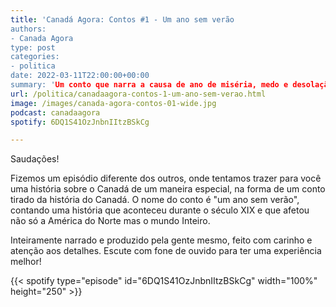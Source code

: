 ```yaml
---
title: 'Canadá Agora: Contos #1 - Um ano sem verão
authors:
- Canada Agora
type: post
categories:
- politica
date: 2022-03-11T22:00:00+00:00
summary: 'Um conto que narra a causa de ano de miséria, medo e desolação na América do Norte'
url: /politica/canadaagora-contos-1-um-ano-sem-verao.html
image: /images/canada-agora-contos-01-wide.jpg
podcast: canadaagora
spotify: 6DQ1S41OzJnbnIItzBSkCg

---
```


Saudações!

Fizemos um episódio diferente dos outros, onde tentamos trazer para você uma história sobre o Canadá de um maneira especial, na forma de um conto tirado da história do Canadá. O nome do conto é "um ano sem verão", contando uma história que aconteceu durante o século XIX e que afetou não só a América do Norte mas o mundo Inteiro.

Inteiramente narrado e produzido pela gente mesmo, feito com carinho e atenção aos detalhes. Escute com fone de ouvido para ter uma experiência melhor!

{{< spotify type="episode" id="6DQ1S41OzJnbnIItzBSkCg" width="100%" height="250" >}}
